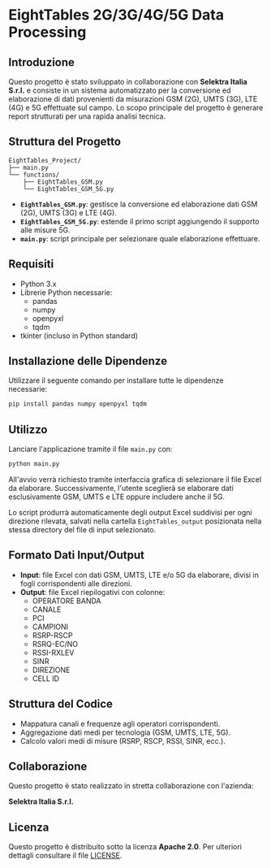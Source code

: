 # EightTables 2G/3G/4G/5G Data Processing

## Introduzione
Questo progetto è stato sviluppato in collaborazione con **Selektra Italia S.r.l.** e consiste in un sistema automatizzato per la conversione ed elaborazione di dati provenienti da misurazioni GSM (2G), UMTS (3G), LTE (4G) e 5G effettuate sul campo. Lo scopo principale del progetto è generare report strutturati per una rapida analisi tecnica.

## Struttura del Progetto

```
EightTables_Project/
├── main.py
└── functions/
    ├── EightTables_GSM.py
    └── EightTables_GSM_5G.py
```

- **`EightTables_GSM.py`**: gestisce la conversione ed elaborazione dati GSM (2G), UMTS (3G) e LTE (4G).
- **`EightTables_GSM_5G.py`**: estende il primo script aggiungendo il supporto alle misure 5G.
- **`main.py`**: script principale per selezionare quale elaborazione effettuare.

## Requisiti
- Python 3.x
- Librerie Python necessarie:
  - pandas
  - numpy
  - openpyxl
  - tqdm
- tkinter (incluso in Python standard)

## Installazione delle Dipendenze
Utilizzare il seguente comando per installare tutte le dipendenze necessarie:
```bash
pip install pandas numpy openpyxl tqdm
```

## Utilizzo
Lanciare l'applicazione tramite il file `main.py` con:
```bash
python main.py
```
All'avvio verrà richiesto tramite interfaccia grafica di selezionare il file Excel da elaborare. Successivamente, l'utente sceglierà se elaborare dati esclusivamente GSM, UMTS e LTE oppure includere anche il 5G.

Lo script produrrà automaticamente degli output Excel suddivisi per ogni direzione rilevata, salvati nella cartella `EightTables_output` posizionata nella stessa directory del file di input selezionato.

## Formato Dati Input/Output
- **Input**: file Excel con dati GSM, UMTS, LTE e/o 5G da elaborare, divisi in fogli corrispondenti alle direzioni.
- **Output**: file Excel riepilogativi con colonne:
  - OPERATORE BANDA
  - CANALE
  - PCI
  - CAMPIONI
  - RSRP-RSCP
  - RSRQ-EC/NO
  - RSSI-RXLEV
  - SINR
  - DIREZIONE
  - CELL ID

## Struttura del Codice
- Mappatura canali e frequenze agli operatori corrispondenti.
- Aggregazione dati medi per tecnologia (GSM, UMTS, LTE, 5G).
- Calcolo valori medi di misure (RSRP, RSCP, RSSI, SINR, ecc.).

## Collaborazione
Questo progetto è stato realizzato in stretta collaborazione con l'azienda:

**Selektra Italia S.r.l.**

## Licenza
Questo progetto è distribuito sotto la licenza **Apache 2.0**. Per ulteriori dettagli consultare il file [LICENSE](LICENSE).
